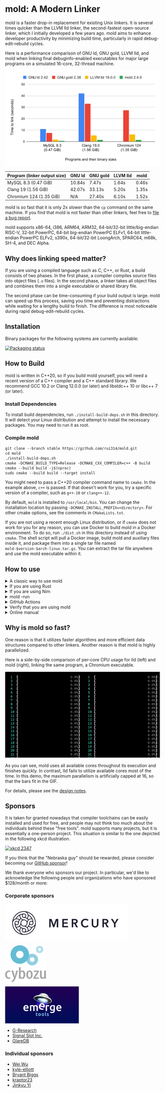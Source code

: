 # mold: A Modern Linker

mold is a faster drop-in replacement for existing Unix linkers. It is several
times quicker than the LLVM lld linker, the second-fastest open-source linker,
which I initially developed a few years ago. mold aims to enhance developer
productivity by minimizing build time, particularly in rapid
debug-edit-rebuild cycles.

Here is a performance comparison of GNU ld, GNU gold, LLVM lld, and
mold when linking final debuginfo-enabled executables for major large
programs on a simulated 16-core, 32-thread machine.

![Link speed comparison](docs/chart.svg)

| Program (linker output size)  | GNU ld | GNU gold | LLVM lld | mold
|-------------------------------|--------|----------|----------|------
| MySQL 8.3 (0.47 GiB)          | 10.84s | 7.47s    | 1.64s    | 0.46s
| Clang 19 (1.56 GiB)           | 42.07s | 33.13s   | 5.20s    | 1.35s
| Chromium 124 (1.35 GiB)       | N/A    | 27.40s   | 6.10s    | 1.52s

mold is so fast that it is only 2x _slower_ than the `cp` command on the same
machine. If you find that mold is not faster than other linkers, feel
free to [file a bug report](https://github.com/rui314/mold/issues).

mold supports x86-64, i386, ARM64, ARM32, 64-bit/32-bit little/big-endian
RISC-V, 32-bit PowerPC, 64-bit big-endian PowerPC ELFv1, 64-bit little-endian
PowerPC ELFv2, s390x, 64-bit/32-bit LoongArch, SPARC64, m68k, SH-4, and DEC
Alpha.

## Why does linking speed matter?

If you are using a compiled language such as C, C++, or Rust, a build consists
of two phases. In the first phase, a compiler compiles source files into
object files (`.o` files). In the second phase, a linker takes all object
files and combines them into a single executable or shared library file.

The second phase can be time-consuming if your build output is large. mold can
speed up this process, saving you time and preventing distractions while
waiting for a lengthy build to finish. The difference is most noticeable
during rapid debug-edit-rebuild cycles.

## Installation

Binary packages for the following systems are currently available:

[![Packaging status](https://repology.org/badge/vertical-allrepos/mold.svg)](https://repology.org/project/mold/versions)

## How to Build

mold is written in C++20, so if you build mold yourself, you will need a
recent version of a C++ compiler and a C++ standard library. We recommend GCC
10.2 or Clang 12.0.0 (or later) and libstdc++ 10 or libc++ 7 (or later).

### Install Dependencies

To install build dependencies, run `./install-build-deps.sh` in this
directory. It will detect your Linux distribution and attempt to install the
necessary packages. You may need to run it as root.

### Compile mold

```shell
git clone --branch stable https://github.com/rui314/mold.git
cd mold
./install-build-deps.sh
cmake -DCMAKE_BUILD_TYPE=Release -DCMAKE_CXX_COMPILER=c++ -B build
cmake --build build -j$(nproc)
sudo cmake --build build --target install
```

You might need to pass a C++20 compiler command name to `cmake`. In the
example above, `c++` is passed. If that doesn't work for you, try a specific
version of a compiler, such as `g++-10` or `clang++-12`.

By default, `mold` is installed to `/usr/local/bin`. You can change the
installation location by passing `-DCMAKE_INSTALL_PREFIX=<directory>`.
For other cmake options, see the comments in `CMakeLists.txt`.

If you are not using a recent enough Linux distribution, or if `cmake` does
not work for you for any reason, you can use Docker to build mold in a Docker
environment. To do so, run `./dist.sh` in this directory instead of using
`cmake`. The shell script will pull a Docker image, build mold and auxiliary
files inside it, and package them into a single tar file named
`mold-$version-$arch-linux.tar.gz`. You can extract the tar file anywhere and
use the mold executable within it.

## How to use

<details><summary>A classic way to use mold</summary>

On Unix, the linker command (usually `/usr/bin/ld`) is indirectly invoked by
the compiler driver (typically `cc`, `gcc`, or `clang`), which is in turn
indirectly invoked by `make` or other build system commands.

If you can specify an additional command line option for your compiler driver
by modifying the build system's config files, add one of the following flags
to use mold instead of `/usr/bin/ld`:

- For Clang: pass `-fuse-ld=mold`

- For GCC 12.1.0 or later: pass `-fuse-ld=mold`

- For GCC before 12.1.0: the `-fuse-ld` option does not accept `mold` as a
  valid argument, so you need to use the `-B` option instead. The `-B` option
  tells GCC where to look for external commands like `ld`.

  If you have installed mold with `make install`, there should be a directory
  named `/usr/libexec/mold` (or `/usr/local/libexec/mold`, depending on your
  `$PREFIX`), and the `ld` command should be there. The `ld` is actually a
  symlink to `mold`. So, all you need is to pass `-B/usr/libexec/mold` (or
  `-B/usr/local/libexec/mold`) to GCC.

If you haven't installed `ld.mold` to any `$PATH`, you can still pass
`-fuse-ld=/absolute/path/to/mold` to clang to use mold. However, GCC does not
accept an absolute path as an argument for `-fuse-ld`.

</details>

<details><summary>If you are using Rust</summary>

Create `.cargo/config.toml` in your project directory with the following:

```toml
[target.x86_64-unknown-linux-gnu]
linker = "clang"
rustflags = ["-C", "link-arg=-fuse-ld=/path/to/mold"]
```

where `/path/to/mold` is an absolute path to the mold executable. In the
example above, we use `clang` as a linker driver since it always accepts the
`-fuse-ld` option. If your GCC is recent enough to recognize the option, you
may be able to remove the `linker = "clang"` line.

```toml
[target.x86_64-unknown-linux-gnu]
rustflags = ["-C", "link-arg=-fuse-ld=/path/to/mold"]
```

If you want to use mold for all projects, add the above snippet to
`~/.cargo/config.toml`.

</details>

<details><summary>If you are using Nim</summary>

Create `config.nims` in your project directory with the following:

```nim
when findExe("mold").len > 0 and defined(linux):
  switch("passL", "-fuse-ld=mold")
```

where `mold` must be included in the `PATH` environment variable. In this
example, `gcc` is used as the linker driver. Use the `-fuse-ld` option if your
GCC is recent enough to recognize this option.

If you want to use mold for all projects, add the above snippet to
`~/.config/config.nims`.

</details>

<details><summary>mold -run</summary>

It is sometimes very hard to pass an appropriate command line option to `cc`
to specify an alternative linker. To address this situation, mold has a
feature to intercept all invocations of `ld`, `ld.bfd`, `ld.lld`, or `ld.gold`
and redirect them to itself. To use this feature, run `make` (or another build
command) as a subcommand of mold as follows:

```shell
mold -run make <make-options-if-any>
```

Internally, mold invokes a given command with the `LD_PRELOAD` environment
variable set to its companion shared object file. The shared object file
intercepts all function calls to `exec(3)`-family functions to replace
`argv[0]` with `mold` if it is `ld`, `ld.bf`, `ld.gold`, or `ld.lld`.

</details>

<details><summary>GitHub Actions</summary>

You can use our [setup-mold](https://github.com/rui314/setup-mold) GitHub
Action to speed up GitHub-hosted continuous builds. Although GitHub Actions
run on a 4 core machine, mold is still significantly faster than the default
GNU linker, especially when linking large programs.

</details>

<details><summary>Verify that you are using mold</summary>

mold leaves its identification string in the `.comment` section of an output
file. You can print it out to verify that you are actually using mold.

```shell
$ readelf -p .comment <executable-file>

String dump of section '.comment':
  [     0]  GCC: (Ubuntu 10.2.0-5ubuntu1~20.04) 10.2.0
  [    2b]  mold 9a1679b47d9b22012ec7dfbda97c8983956716f7
```

If `mold` is present in the `.comment` section, the file was created by mold.

</details>

<details><summary>Online manual</summary>

Since mold is a drop-in replacement, you should be able to use it without
reading its manual. However, if you need it, [mold's man page](docs/mold.md)
is available online. You can read the same manual by running `man mold`.

</details>

## Why is mold so fast?

One reason is that it utilizes faster algorithms and more efficient data
structures compared to other linkers. Another reason is that mold is highly
parallelized.

Here is a side-by-side comparison of per-core CPU usage for lld (left) and
mold (right), linking the same program, a Chromium executable.

![CPU usage comparison in htop animation](docs/htop.gif)

As you can see, mold uses all available cores throughout its execution and
finishes quickly. In contrast, lld fails to utilize available cores most of
the time. In this demo, the maximum parallelism is artificially capped at 16,
so that the bars fit in the GIF.

For details, please see the [design notes](docs/design.md).

## Sponsors

It is taken for granted nowadays that compiler toolchains can be easily
installed and used for free, and people may not think too much about the
individuals behind these "free tools". mold supports many projects, but it
is essentially a one-person project. This situation is similar to the one
depicted in the following xkcd illustration.

[![xkcd 2347](https://imgs.xkcd.com/comics/dependency.png)](https://xkcd.com/2347)

If you think that the "Nebraska guy" should be rewarded, please consider
becoming our [GitHub sponsor](https://github.com/sponsors/rui314)!

We thank everyone who sponsors our project. In particular, we'd like to acknowledge
the following people and organizations who have sponsored $128/month or more:

### Corporate sponsors

<a href="https://mercury.com"><img src="docs/mercury-logo.png" align=center height=120 width=400 alt=Mercury></a>

<a href="https://cybozu-global.com"><img src="docs/cyboze-logo.png" align=center height=120 width=133 alt=Cybozu></a>

<a href="https://www.emergetools.com"><img src="docs/emerge-tools-logo.png" align=center height=120 width=240 alt="Emerge Tools"></a><br>

- [G-Research](https://www.gresearch.co.uk)
- [Signal Slot Inc.](https://github.com/signal-slot)
- [GlareDB](https://github.com/GlareDB)

### Individual sponsors

- [Wei Wu](https://github.com/lazyparser)
- [kyle-elliott](https://github.com/kyle-elliott)
- [Bryant Biggs](https://github.com/bryantbiggs)
- [kraptor23](https://github.com/kraptor23)
- [Jinkyu Yi](https://github.com/jincreator)
